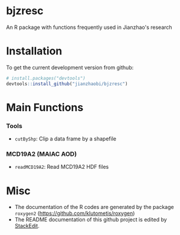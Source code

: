 

# bjzresc
An R package with functions frequently used in Jianzhao's research
# Installation
To get the current development version from github:
``` R
# install.packages("devtools")
devtools::install_github("jianzhaobi/bjzresc")
```
# Main Functions
### Tools
* `cutByShp`: Clip a data frame by a shapefile
### MCD19A2 (MAIAC AOD)
* `readMCD19A2`: Read MCD19A2 HDF files 

# Misc
* The documentation of the R codes are generated by the package `roxygen2` (https://github.com/klutometis/roxygen)
* The README documentation of this github project is edited by [StackEdit](https://stackedit.io/). 
<!--stackedit_data:
eyJoaXN0b3J5IjpbNDQ0MjUxODMzLDMyODExNDgxNCwxMTYxMz
YxMDcsMTA5OTg5NzY4OF19
-->
